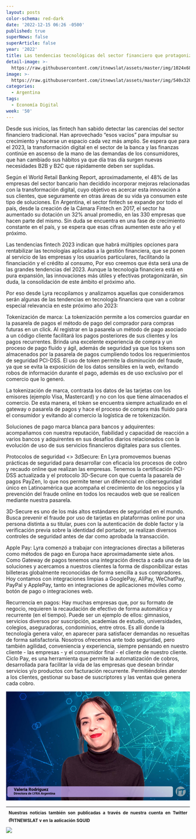 ```yaml
---
layout: posts
color-schema: red-dark
date: '2022-12-15 06:26 -0500'
published: true
superNews: false
superArticle: false
year: '2022'
title: Las tendencias tecnológicas del sector financiero que protagonizarán el 2023
detail-image: >-
  https://raw.githubusercontent.com/itnewslat/assets/master/img/1024x680/Valeria-Rodriguez-g.jpg
image: >-
  https://raw.githubusercontent.com/itnewslat/assets/master/img/540x320/Valeria-Rodriguez-p.jpg
categories:
  - Argentina
tags:
  - Economía Digital
week: '50'
---
```

Desde sus inicios, las fintech han sabido detectar las carencias del sector financiero tradicional. Han aprovechado “esos vacíos” para impulsar su crecimiento y hacerse un espacio cada vez más amplio. Se espera que para el 2023, la transformación digital en el sector de la banca y las finanzas continúe en ascenso de la mano de las demandas de los consumidores, que han cambiado sus hábitos ya que día tras día surgen nuevas necesidades B2B y B2C que rápidamente deben ser suplidas.

Según el World Retail Banking Report, aproximadamente, el 48% de las empresas del sector bancario han decidido incorporar mejoras relacionadas con la transformación digital, cuyo objetivo es acercar esta innovación a sus clientes, que seguramente en otras áreas de su vida ya consumen este tipo de soluciones. En Argentina, el sector fintech se expande por todo el país, desde la creación de la Cámara Fintech en 2017, el sector ha aumentado su dotación un 32% anual promedio, en las 330 empresas que hacen parte del mismo. Sin duda se encuentra en una fase de crecimiento constante en el país, y se espera que esas cifras aumenten este año y el próximo.

Las tendencias fintech 2023 indican que habrá múltiples opciones para rentabilizar las tecnologías aplicadas a la gestión financiera, que se ponen al servicio de las empresas y los usuarios particulares, facilitando la financiación y el crédito al consumo, Por eso creemos que ésta será una de las grandes tendencias del 2023. Aunque la tecnología financiera está en pura expansión, las innovaciones más útiles y efectivas protagonizarán, sin duda,  la consolidación de este ámbito el próximo año.

Por eso desde Lyra recopilamos y analizamos aquellas que consideramos serán algunas de las tendencias en tecnología financiera que van a cobrar especial relevancia en este próximo año 2023:

Tokenización de marca: La tokenización permite a los comercios guardar en la pasarela de pagos el método de pago del comprador para compras futuras en un click.  Al registrar en la pasarela un método de pago asociado a un código cliente facilitará los pagos posteriores de sus clientes y los pagos recurrentes. Brinda una excelente experiencia de compra y un proceso de pago fluido y ágil, además de seguridad ya que los tokens son almacenados por la pasarela de pagos cumpliendo todos los requerimientos de seguridad PCI-DSS.
El uso de token permite la disminución del fraude, ya que se evita la exposición de los datos sensibles en la web, evitando robos de información durante el pago, además es de uso exclusivo por el comercio que lo generó.

La tokenización de marca, contrasta los datos de las tarjetas con los emisores (ejemplo Visa, Mastercard) y no con los que tiene almacenados el comercio. De esta manera, el token se encuentra siempre actualizado en el gateway o pasarela de pagos y hace el proceso de compra más fluido para el consumidor y evitando al comercio la logística de re tokenización.

Soluciones de pago marca blanca para bancos y adquirentes: acompañamos con nuestra reputación, fiabilidad y capacidad de reacción a varios bancos y adquirentes en sus desafíos diarios relacionados con la evolución de uso de sus servicios financieros digitales para sus clientes.

Protocolos de seguridad <> 3dSecure: En Lyra promovemos buenas prácticas de seguridad para desarrollar con eficacia los procesos de cobro y recaudo online que realizan las empresas. Tenemos la certificación PCI-DSS actualizada y el protocolo 3D-Secure con que cuenta la pasarela de pagos PayZen, lo que nos permite tener un diferencial en ciberseguridad único en Latinoamérica que acompaña el crecimiento de los negocios y la prevención del fraude online en todos los recaudos web que se realicen mediante nuestra pasarela.

3D-Secure es uno de los más altos estándares de seguridad en el mundo. Busca prevenir el fraude por uso de tarjetas en plataformas online por una persona distinta a su titular, pues con la autenticación de doble factor y la verificación previa sobre la identidad del portador, se realizan diversos controles de seguridad antes de dar como aprobada la transacción.

Apple Pay: Lyra comenzó a trabajar con integraciones directas a billeteras como métodos de pago en Europa hace aproximadamente siete años. Como Gateway de pagos tenemos una integración directa a cada una de las soluciones y acercamos a nuestros clientes la forma de disponibilizar estas billeteras globalmente reconocidas de forma sencilla a sus compradores. Hoy contamos con integraciones limpias a GooglePay, AliPay, WeChatPay, PayPal y ApplePay, tanto en integraciones de aplicaciones móviles como botón de pago o integraciones web.

Recurrencia en pagos: Hay muchas empresas que, por su formato de negocio, requieren la recaudación de efectivo de forma automática y recurrente (en el tiempo). Puede ser un ejemplo de ellos: gimnasios, servicios diversos por suscripción, academias de estudio, universidades, colegios, aseguradoras, condominios, entre otros. Es allí donde la tecnología genera valor, en aparecer para satisfacer demandas no resueltas de forma satisfactoria. Nosotros ofrecemos ante todo seguridad, pero también agilidad, conveniencia y experiencia, siempre pensando en nuestro cliente - las empresas - y el consumidor final - el cliente de nuestro cliente. Ciclo Pay, es una herramienta que permite la automatización de cobros, desarrollada para facilitar la vida de las empresas que desean brindar servicios y/o productos con facturación recurrente. Permitiéndoles atender a los clientes, gestionar su base de suscriptores y las ventas que genera cada cobro.

![](https://raw.githubusercontent.com/itnewslat/assets/master/img/540x320/Valeria-Rodriguez-p.jpg)

<table style="height: 42px;" width="569">
<tbody>
<tr>
<td style="text-align: justify;"><sub><strong>Nuestras noticias también son publicadas a través de nuestra cuenta en Twitter <a href="https://twitter.com/itnewslat?lang=es">@ITNEWSLAT</a> y en la aplicación <a href="https://squidapp.co/en/">SQUID</a></strong></sub></td>
</tr>
</tbody>
</table>

<img src="https://tracker.metricool.com/c3po.jpg?hash=56f88a41e39ab42c063cc51676587a04"/>